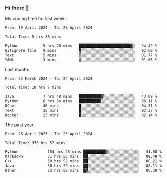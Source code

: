 ### Hi there 👋

My coding time for last week:

<!--START_SECTION:week-->

```txt
From: 19 April 2024 - To: 26 April 2024

Total Time: 5 hrs 38 mins

Python           5 hrs 20 mins   ███████████████████████▓░   94.49 %
GitIgnore file   9 mins          ▓░░░░░░░░░░░░░░░░░░░░░░░░   02.69 %
Text             5 mins          ▒░░░░░░░░░░░░░░░░░░░░░░░░   01.77 %
YAML             3 mins          ▒░░░░░░░░░░░░░░░░░░░░░░░░   01.05 %
```

<!--END_SECTION:week-->

Last month:

<!--START_SECTION:month-->

```txt
From: 25 March 2024 - To: 24 April 2024

Total Time: 18 hrs 7 mins

Java             7 hrs 48 mins   ██████████▓░░░░░░░░░░░░░░   43.09 %
Python           6 hrs 54 mins   █████████▓░░░░░░░░░░░░░░░   38.11 %
OCaml            46 mins         █░░░░░░░░░░░░░░░░░░░░░░░░   04.31 %
Text             36 mins         █░░░░░░░░░░░░░░░░░░░░░░░░   03.37 %
Docker           23 mins         ▓░░░░░░░░░░░░░░░░░░░░░░░░   02.14 %
```

<!--END_SECTION:month-->

The past year:

<!--START_SECTION:year-->

```txt
From: 26 April 2023 - To: 25 April 2024

Total Time: 375 hrs 57 mins

Python             154 hrs 25 mins ██████████▒░░░░░░░░░░░░░░   41.08 %
Markdown           31 hrs 55 mins  ██░░░░░░░░░░░░░░░░░░░░░░░   08.49 %
C++                30 hrs 52 mins  ██░░░░░░░░░░░░░░░░░░░░░░░   08.21 %
Java               30 hrs 29 mins  ██░░░░░░░░░░░░░░░░░░░░░░░   08.11 %
Other              23 hrs 59 mins  █▓░░░░░░░░░░░░░░░░░░░░░░░   06.38 %
```

<!--END_SECTION:year-->
